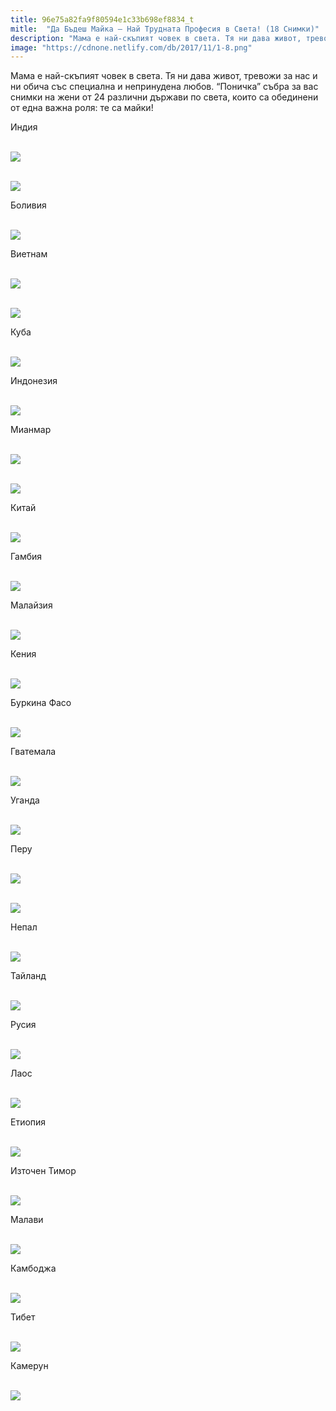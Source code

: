 ```yaml
---
title: 96e75a82fa9f80594e1c33b698ef8834_t
mitle:  "Да Бъдеш Майка – Най Трудната Професия в Света! (18 Снимки)"
description: "Мама е най-скъпият човек в света. Тя ни дава живот, тревожи за нас и ни обича със специална и непринудена любов. &qout;Поничка&qout; събра за вас снимки на жени от 24 различни дър�"
image: "https://cdnone.netlify.com/db/2017/11/1-8.png"
---
```


 <p>Мама е най-скъпият човек в света. Тя ни дава живот, тревожи за нас и ни обича със специална и непринудена любов. “Поничка” събра за вас снимки на жени от 24 различни държави по света, които са обединени от една важна роля: те са майки!</p>      <p>Индия</p> <p> <br/><img src="https://cdnone.netlify.com/db/2017/11/1-8.png"/></p> <p> <br/><img src="https://cdnone.netlify.com/db/2017/11/2-10.png"/></p>      <p>Боливия</p> <p> <br/><img src="https://cdnone.netlify.com/db/2017/11/3-9.png"/></p> <p>Виетнам</p> <p> <br/><img src="https://cdnone.netlify.com/db/2017/11/4-8.png"/></p>      <p> <br/><img src="https://cdnone.netlify.com/db/2017/11/Capture-2.png"/></p> <p>Куба</p> <p> <br/><img src="https://cdnone.netlify.com/db/2017/11/6-9.png"/></p> <p>Индонезия</p> <p> <br/><img src="https://cdnone.netlify.com/db/2017/11/7-8.png"/></p> <p>Мианмар</p>      <p> <br/><img src="https://cdnone.netlify.com/db/2017/11/8-8.png"/></p> <p> <br/><img src="https://cdnone.netlify.com/db/2017/11/9-8.png"/></p> <p>Китай</p> <p> <br/><img src="https://cdnone.netlify.com/db/2017/11/10-8.png"/></p>      <p>Гамбия</p> <p> <br/><img src="https://cdnone.netlify.com/db/2017/11/11-8.png"/></p> <p>Малайзия</p> <p> <br/><img src="https://cdnone.netlify.com/db/2017/11/12-9.png"/></p> <p>Кения</p> <p> <br/><img src="https://cdnone.netlify.com/db/2017/11/13-9.png"/></p> <p>Буркина Фасо</p> <p> <br/><img src="https://cdnone.netlify.com/db/2017/11/14-9.png"/></p> <p>Гватемала</p> <p> <br/><img src="https://cdnone.netlify.com/db/2017/11/15-9.png"/></p> <p>Уганда</p> <p> <br/><img src="https://cdnone.netlify.com/db/2017/11/16-10.png"/></p> <p>Перу</p> <p> <br/><img src="https://cdnone.netlify.com/db/2017/11/17-7.png"/></p> <p> <br/><img src="https://cdnone.netlify.com/db/2017/11/18-3.png"/></p> <p>Непал</p> <p> <br/><img src="https://cdnone.netlify.com/db/2017/11/19-5.png"/></p> <p>Тайланд</p> <p> <br/><img src="https://cdnone.netlify.com/db/2017/11/20-6.png"/></p> <p>Русия</p> <p> <br/><img src="https://cdnone.netlify.com/db/2017/11/21-6.png"/></p> <p>Лаос</p> <p> <br/><img src="https://cdnone.netlify.com/db/2017/11/22-4.png"/></p> <p>Етиопия</p> <p> <br/><img src="https://cdnone.netlify.com/db/2017/11/23-3.png"/></p> <p>Източен Тимор</p> <p> <br/><img src="https://cdnone.netlify.com/db/2017/11/24-4.png"/></p> <p>Малави</p> <p> <br/><img src="https://cdnone.netlify.com/db/2017/11/25-3.png"/></p> <p>Камбоджа</p> <p> <br/><img src="https://cdnone.netlify.com/db/2017/11/26-3.png"/></p> <p>Тибет</p> <p> <br/><img src="https://cdnone.netlify.com/db/2017/11/27-3.png"/></p> <p>Камерун</p> <p> <br/><img src="https://cdnone.netlify.com/db/2017/11/28-1.png"/></p>       